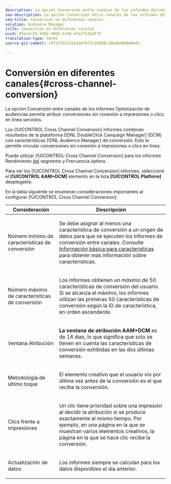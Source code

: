 ```yaml
---
description: La opción Conversión entre canales de los informes Optimización de audiencias permite atribuir conversiones sin conexión a impresiones o clics en línea servidos.
seo-description: La opción Conversión entre canales de los informes Optimización de audiencias permite atribuir conversiones sin conexión a impresiones o clics en línea servidos.
seo-title: Conversión en diferentes canales
solution: Audience Manager
title: Conversión en diferentes canales
uuid: 0fecec23-e502-490b-b7dd-47a3753a3f75
translation-type: tm+mt
source-git-commit: c9737315132e2ae7d72c250d8c196abe8d9e0e43

---
```



# Conversión en diferentes canales{#cross-channel-conversion}

La opción Conversión entre canales de los informes Optimización de audiencias permite atribuir conversiones sin conexión a impresiones o clics en línea servidos.

Los [!UICONTROL Cross Channel Conversion] informes combinan resultados de la plataforma [!DNL DoubleClick Campaign Manager] (DCM) con características [!DNL Audience Manager] de conversión. Esto le permite vincular conversiones sin conexión a impresiones o clics en línea.

Puede utilizar [!UICONTROL Cross Channel Conversion] para los informes Rendimiento [del](../../../reporting/audience-optimization-reports/aor-advertisers/segment-performance.md) segmento y Frecuencia [](../../../reporting/audience-optimization-reports/aor-advertisers/optimal-frequency.md) óptima.

Para ver los [!UICONTROL Cross Channel Conversion] informes, seleccione el **[!UICONTROL AAM+DCM]** elemento en la lista **[!UICONTROL Platform]** desplegable.

En la tabla siguiente se enumeran consideraciones importantes al configurar [!UICONTROL Cross Channel Conversion]:

<table id="table_62590B4AB7624B619EC9AA8FF89722C9"> 
 <thead> 
  <tr> 
   <th class="entry"> Consideración </th> 
   <th class="entry"> Descripción </th> 
  </tr> 
 </thead>
 <tbody> 
  <tr> 
   <td colname="col01"> <p>Número mínimo de características de conversión </p> </td> 
   <td colname="col1"> <p>Se debe asignar al menos una característica de conversión a un origen de datos para que se ejecuten los informes de conversión <span class="wintitle"></span> entre canales. Consulte <a href="../../../features/traits/create-onboarded-rule-based-traits.md"> Información básica para características</a> para obtener más información sobre características. </p> </td> 
  </tr> 
  <tr> 
   <td colname="col01"> <p>Número máximo de características de conversión </p> </td> 
   <td colname="col1"> <p>Los informes obtienen un <i>máximo</i> de 50 características de conversión del usuario. Si se alcanza el máximo, los informes utilizan las primeras 50 características de conversión según la ID de característica, en orden ascendente. </p> </td> 
  </tr> 
  <tr> 
   <td> <p>Ventana Atribución </p> </td> 
   <td> <p> <b><span class="uicontrol"> La ventana de atribución AAM+DCM</span></b> es de 14 días, lo que significa que solo se tienen en cuenta las características de conversión exhibidas en las dos últimas semanas. </p> </td> 
  </tr> 
  <tr> 
   <td> <p>Metodología de último toque </p> </td> 
   <td> <p>El elemento creativo que el usuario vio por última vez antes de la conversión es el que recibe la conversión. </p> </td> 
  </tr> 
  <tr> 
   <td> <p>Clics frente a impresiones </p> </td> 
   <td> <p>Un clic tiene prioridad sobre una impresión al decidir la atribución si se produce exactamente al mismo tiempo. Por ejemplo, en una página en la que se muestran varios elementos creativos, la página en la que se hace clic recibe la conversión. </p> </td> 
  </tr> 
  <tr> 
   <td> <p>Actualización de datos </p> </td> 
   <td> <p>Los informes siempre se calculan para los datos disponibles el día anterior. </p> </td> 
  </tr> 
 </tbody> 
</table>
